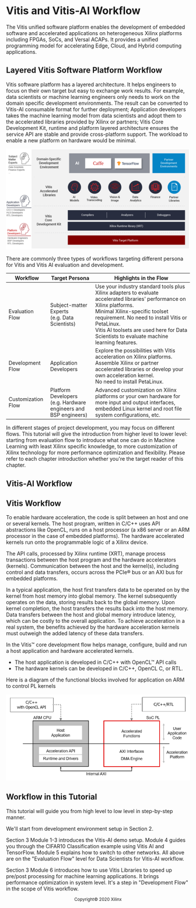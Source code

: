 # Vitis and Vitis-AI Workflow

The Vitis unified software platform enables the development of embedded software and accelerated applications on heterogeneous Xilinx platforms including FPGAs, SoCs, and Versal ACAPs. It provides a unified programming model for accelerating Edge, Cloud, and Hybrid computing applications.

## Layered Vitis Software Platform Workflow

Vitis software platform has a layered architecture. It helps engineers to focus on their own target but easy to exchange work results. For example, data scientists or machine learning engineers only needs to work on the domain specific development environments. The result can be converted to Vitis-AI consumable format for further deployment; Application developers takes the machine learning model from data scientists and adopt them to the accelerated libraries provided by Xilinx or partners; Vitis Core Development Kit, runtime and platform layered architecture ensures the service API are stable and provide cross-platform support. The workload to enable a new platform on hardware would be minimal.

![](./images/persona.png)

There are commonly three types of workflows targeting different persona for Vitis and Vitis AI evaluation and development.

| Workflow           | Target Persona                                               | Highlights in the Flow                                       |
| ------------------ | ------------------------------------------------------------ | ------------------------------------------------------------ |
| Evaluation Flow    | Subject-matter Experts<br />(e.g. Data Scientists)           | Use your industry standard tools plus Xilinx adapters to evaluate accelerated libraries' performance on Xilinx platforms. <br />Minimal Xilinx-specific toolset requirement. No need to install Vitis or PetaLinux.<br />Vitis AI toolsets are used here for Data Scientists to evaluate machine learning features. |
| Development Flow   | Application Developers                                       | Explore the possibilities with Vitis acceleration on Xilinx platforms. Assemble Xilinx or partner accelerated libraries or develop your own acceleration kernel. <br />No need to install PetaLinux. |
| Customization Flow | Platform Developers<br />(e.g. Hardware engineers and BSP engineers) | Advanced customization on Xilinx platforms or your own hardware for more input and output interfaces, embedded Linux kernel and root file system configurations, etc. |

In different stages of project development, you may focus on different flows. This tutorial will give the introduction from higher level to lower level: starting from evaluation flow to introduce what one can do in Machine Learning with least Xilinx specific knowledge, to more customization of Xilinx technology for more performance optimization and flexibility. Please refer to each chapter introduction whether you're the target reader of this chapter.

## Vitis-AI Workflow

<To be added>

## Vitis Workflow

To enable hardware acceleration, the code is split between an host  and one or several kernels.  The host program, written in C/C++ uses API abstractions like OpenCL, runs on a host processor (a x86 server or an  ARM processor in the case of embedded platforms).  The hardware  accelerated kernels run onto the programmable logic of a Xilinx device.

The API calls, processed by Xilinx runtime (XRT), manage process  transactions between the host program and the hardware accelerators  (kernels). Communication between the host and the kernel(s), including  control and data transfers, occurs across the PCIe® bus or an AXI bus  for embedded platforms.

In a typical application, the host first transfers data to be  operated on by the kernel from host memory into global memory. The  kernel subsequently operates on the data, storing results back to the  global memory. Upon kernel completion, the host transfers the results  back into the host memory. Data transfers between the host and global  memory introduce latency, which can be costly to the overall  application. To achieve acceleration in a real system, the benefits  achieved by the hardware acceleration kernels must outweigh the added  latency of these data transfers.

In the Vitis™ core development flow helps manage, configure, build and run a host application and hardware accelerated kernels.

- The host application is developed in C/C++ with OpenCL™ API calls
- The hardware kernels can be developed in C/C++, OpenCL C, or RTL.

Here is a diagram of the functional blocks involved for application on ARM to control PL kernels

![](./images/vitis_soc.png)

## Workflow in this Tutorial

This tutorial will guide you from high level to low level in step-by-step manner. 

We'll start from development environment setup in Section 2.

Section 3 Module 1-3 introduces the Vitis-AI demo setup. Module 4 guides you through the CIFAR10 Classification example using Vitis AI and TensorFlow. Module 5 explains how to switch to other networks. All above are on the "Evaluation Flow" level for Data Scientists for Vitis-AI workflow. 

Section 3 Module 6 introduces how to use Vitis Libraries to speed up pre/post processing for machine learning applications. It brings performance optimization in system level. It's a step in "Development Flow" in the scope of Vitis workflow.



<p align="center"><sup>Copyright&copy; 2020 Xilinx</sup></p>
